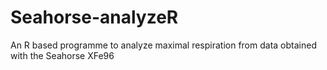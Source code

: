 # Seahorse-analyzeR
An R based programme to analyze maximal respiration from data obtained with the Seahorse XFe96
